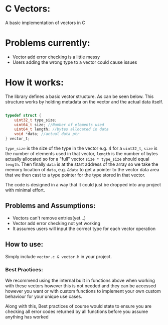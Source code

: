 # C Vectors:

A basic implementation of vectors in C

# Problems currently:
- Vector add error checking is a little messy
- Users adding the wrong type to a vector could cause issues

# How it works:
The library defines a basic vector structure. As can be seen below. This structure works by holding metadata on the vector and the actual data itself.
```c 

typedef struct {
    uint32_t type_size; 
    uint64_t size; //Number of elements used 
    uint64_t length; //bytes allocated in data 
    void *data; //actual data ptr 
} vector_t;
```
`type_size` is the size of the type in the vector e.g. 4 for a `uint32_t`, `size` is the number of elements used in that vector, `length` is the number of bytes actually allocated so for a "full" vector `size * type_size` should equal `length`. Then finally `data` is at the start address of the array so we take the memory location of `data`, e.g. `&data` to get a pointer to the vector data area that we then cast to a type pointer for the type stored in that vector. 

The code is designed in a way that it could just be dropped into any project with minimal effort.

## Problems and Assumptions:
- Vectors can't remove entries(yet...)
- Vector add error checking not yet working 
- It assumes users will input the correct type for each vector operation 

## How to use:
Simply include `vector.c & vector.h` in your project.

### Best Practices: 
We recommend using the internal built in functions above when working with these vectors however this is not needed and they can be accessed however you want or with custom functions to implement your own custom behaviour for your unique use cases.

Along with this, Best practices of course would state to ensure you are checking all error codes returned by all functions before you assume anything has worked 
